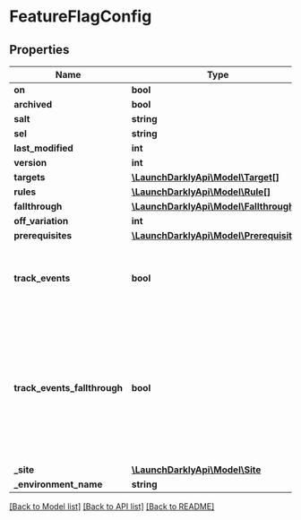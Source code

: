 # FeatureFlagConfig

## Properties
Name | Type | Description | Notes
------------ | ------------- | ------------- | -------------
**on** | **bool** |  | [optional] 
**archived** | **bool** |  | [optional] 
**salt** | **string** |  | [optional] 
**sel** | **string** |  | [optional] 
**last_modified** | **int** |  | [optional] 
**version** | **int** |  | [optional] 
**targets** | [**\LaunchDarklyApi\Model\Target[]**](Target.md) |  | [optional] 
**rules** | [**\LaunchDarklyApi\Model\Rule[]**](Rule.md) |  | [optional] 
**fallthrough** | [**\LaunchDarklyApi\Model\Fallthrough**](Fallthrough.md) |  | [optional] 
**off_variation** | **int** |  | [optional] 
**prerequisites** | [**\LaunchDarklyApi\Model\Prerequisite[]**](Prerequisite.md) |  | [optional] 
**track_events** | **bool** | Set to true to send detailed event information for this flag. | [optional] 
**track_events_fallthrough** | **bool** | Set to true to send detailed event information when targeting is enabled but no individual targeting rule is matched. | [optional] 
**_site** | [**\LaunchDarklyApi\Model\Site**](Site.md) |  | [optional] 
**_environment_name** | **string** |  | [optional] 

[[Back to Model list]](../README.md#documentation-for-models) [[Back to API list]](../README.md#documentation-for-api-endpoints) [[Back to README]](../README.md)


